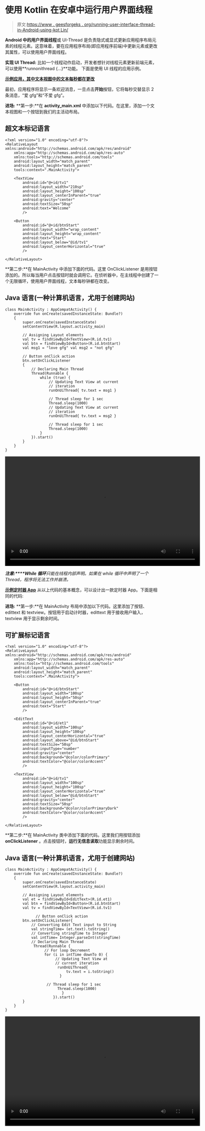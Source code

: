 # 使用 Kotlin 在安卓中运行用户界面线程

> 原文:[https://www . geesforgeks . org/running-user-interface-thread-in-Android-using-kot Lin/](https://www.geeksforgeeks.org/running-user-interface-thread-in-android-using-kotlin/)

**Android 中的用户界面线程**或 UI-Thread 是负责隐式或显式更新应用程序布局元素的线程元素。这意味着，要在应用程序布局(即应用程序前端)中更新元素或更改其属性，可以使用用户界面线程。

**实现 UI Thread:**
比如一个线程动作启动，开发者想针对线程元素更新前端元素，可以使用**runnonithread {…}**功能。
下面是使用 UI 线程的应用示例。

**<u>示例应用，其中文本视图中的文本每秒都在更改</u>**

最初，应用程序将显示一条欢迎消息，一旦点击**开始**按钮，它将每秒交替显示 2 条消息，“爱 gfg”和“不爱 gfg”。

**进场:**
**第一步:**在 **activity_main.xml** 中添加以下代码。在这里，添加一个文本视图和一个按钮到我们的主活动布局。

## 超文本标记语言

```
<?xml version="1.0" encoding="utf-8"?>
<RelativeLayout xmlns:android="http://schemas.android.com/apk/res/android"
    xmlns:app="http://schemas.android.com/apk/res-auto"
    xmlns:tools="http://schemas.android.com/tools"
    android:layout_width="match_parent"
    android:layout_height="match_parent"
    tools:context=".MainActivity">

    <TextView
        android:id="@+id/tv1"
        android:layout_width="210sp"
        android:layout_height="100sp"
        android:layout_centerInParent="true"
        android:gravity="center"
        android:textSize="50sp"
        android:text="Welcome"
        />

    <Button
        android:id="@+id/btnStart"
        android:layout_width="wrap_content"
        android:layout_height="wrap_content"
        android:text="Start"
        android:layout_below="@id/tv1"
        android:layout_centerHorizontal="true"
        />

</RelativeLayout>
```

**第二步:**在 MainActivity 中添加下面的代码。这里 OnClickListener 是用按钮添加的。所以每当用户点击按钮时就会调用它。在侦听器中，在主线程中创建了一个无限循环，使用用户界面线程，文本每秒钟都在改变。

## Java 语言(一种计算机语言，尤用于创建网站)

```
class MainActivity : AppCompatActivity() {
    override fun onCreate(savedInstanceState: Bundle?)
    {
        super.onCreate(savedInstanceState)
        setContentView(R.layout.activity_main)

        // Assigning Layout elements
        val tv = findViewById<TextView>(R.id.tv1)
        val btn = findViewById<Button>(R.id.btnStart)
        val msg1 = "love gfg" val msg2 = "not gfg"

        // Button onClick action
        btn.setOnClickListener
        {
            // Declaring Main Thread
            Thread(Runnable {
                while (true) {
                    // Updating Text View at current
                    // iteration
                    runOnUiThread{ tv.text = msg1 }

                    // Thread sleep for 1 sec
                    Thread.sleep(1000)
                    // Updating Text View at current
                    // iteration
                    runOnUiThread{ tv.text = msg2 }

                    // Thread sleep for 1 sec
                    Thread.sleep(1000)
                }
            }).start()
        }
    }
}
```

<video class="wp-video-shortcode" id="video-439107-1" width="640" height="360" preload="metadata" controls=""><source type="video/mp4" src="https://media.geeksforgeeks.org/wp-content/uploads/20200614002704/InShot_20200614_0012453282.mp4?_=1">[https://media.geeksforgeeks.org/wp-content/uploads/20200614002704/InShot_20200614_0012453282.mp4](https://media.geeksforgeeks.org/wp-content/uploads/20200614002704/InShot_20200614_0012453282.mp4)</video>

***注意:****While 循环**只能在线程内部声明。如果在 while 循环中声明了一个 Thread，程序将无法工作并崩溃。*

**<u>示例定时器 App</u>**
从以上代码的基本概念，可以设计出一款定时器 App。下面是相同的代码:

**进场:**
**第一步:**在 MainActivity 布局中添加以下代码。这里添加了按钮、edittext 和 textview。按钮用于启动计时器，edittext 用于接收用户输入，textview 用于显示剩余时间。

## 可扩展标记语言

```
<?xml version="1.0" encoding="utf-8"?>
<RelativeLayout xmlns:android="http://schemas.android.com/apk/res/android"
    xmlns:app="http://schemas.android.com/apk/res-auto"
    xmlns:tools="http://schemas.android.com/tools"
    android:layout_width="match_parent"
    android:layout_height="match_parent"
    tools:context=".MainActivity">

    <Button
        android:id="@+id/btnStart"
        android:layout_width="100sp"
        android:layout_height="50sp"
        android:layout_centerInParent="true"
        android:text="Start"
        />

    <EditText
        android:id="@+id/et1"
        android:layout_width="100sp"
        android:layout_height="100sp"
        android:layout_centerHorizontal="true"
        android:layout_above="@id/btnStart"
        android:textSize="50sp"
        android:inputType="number"
        android:gravity="center"
        android:background="@color/colorPrimary"
        android:textColor="@color/colorAccent"
        />

    <TextView
        android:id="@+id/tv1"
        android:layout_width="100sp"
        android:layout_height="100sp"
        android:layout_centerHorizontal="true"
        android:layout_below="@id/btnStart"
        android:gravity="center"
        android:textSize="50sp"
        android:background="@color/colorPrimaryDark"
        android:textColor="@color/colorAccent"
        />

</RelativeLayout>
```

**第二步:**在 MainActivity 类中添加下面的代码。这里我们用按钮添加 **onClickListener** 。点击按钮时，**运行无信息读取**功能显示剩余时间。

## Java 语言(一种计算机语言，尤用于创建网站)

```
class MainActivity : AppCompatActivity() {
    override fun onCreate(savedInstanceState: Bundle?)
    {
        super.onCreate(savedInstanceState)
        setContentView(R.layout.activity_main)

        // Assigning Layout elements
        val et = findViewById<EditText>(R.id.et1)
        val btn = findViewById<Button>(R.id.btnStart)
        val tv = findViewById<TextView>(R.id.tv1)

              // Button onClick action
        btn.setOnClickListener{
            // Converting Edit Text input to String
            val stringTime= (et.text).toString()
            // Converting stringTime to Integer
            val intTime= Integer.parseInt(stringTime)
            // Declaring Main Thread
             Thread(Runnable {
                  // For loop Decrement
                  for (i in intTime downTo 0) {
                       // Updating Text View at
                       // current iteration
                        runOnUiThread{
                            tv.text = i.toString()
                         }

                   // Thread sleep for 1 sec
                        Thread.sleep(1000)
                          }
                      }).start()
        }
    }
}
```

<video class="wp-video-shortcode" id="video-439107-2" width="640" height="360" preload="metadata" controls=""><source type="video/mp4" src="https://media.geeksforgeeks.org/wp-content/uploads/20200614002533/InShot_20200614_0010422392.mp4?_=2">[https://media.geeksforgeeks.org/wp-content/uploads/20200614002533/InShot_20200614_0010422392.mp4](https://media.geeksforgeeks.org/wp-content/uploads/20200614002533/InShot_20200614_0010422392.mp4)</video>